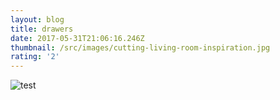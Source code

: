 ```yaml
---
layout: blog
title: drawers
date: 2017-05-31T21:06:16.246Z
thumbnail: /src/images/cutting-living-room-inspiration.jpg
rating: '2'
---
```

![test](/src/images/19208b7d4ba051111274e2c45d8415ef.jpg)
